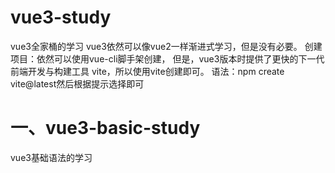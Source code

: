 # vue3-study
vue3全家桶的学习
vue3依然可以像vue2一样渐进式学习，但是没有必要。
创建项目：依然可以使用vue-cli脚手架创建，
但是，vue3版本时提供了更快的下一代前端开发与构建工具 vite，所以使用vite创建即可。
语法：npm create vite@latest然后根据提示选择即可
# 一、vue3-basic-study
vue3基础语法的学习
